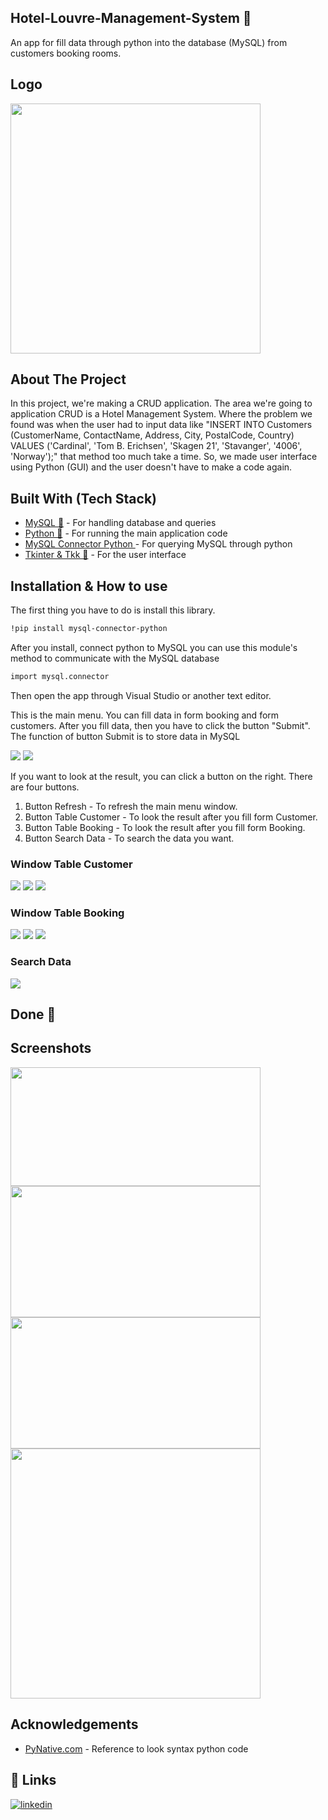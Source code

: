 ## Hotel-Louvre-Management-System 🏨
An app for fill data through python into the database (MySQL) 
from customers booking rooms.

## Logo
<img src="/images/LouvreLogo.png" width="400" height="400">

## About The Project

In this project, 
we're making a CRUD application. 
The area we're going to application CRUD is a Hotel Management System. 
Where the problem we found was when the user had to input data like 
"INSERT INTO Customers (CustomerName, ContactName, Address, City, PostalCode, Country)
VALUES ('Cardinal', 'Tom B. Erichsen', 'Skagen 21', 'Stavanger', '4006', 'Norway');" that method too much take a time. So, we made user interface using Python (GUI) and the user doesn't have to make a code again. 

## Built With (Tech Stack)

 - [MySQL 🐬](https://www.mysql.com/) - For handling database and queries
 - [Python 🐍](https://www.python.org/) - For running the main application code
 - [MySQL Connector Python ](https://dev.mysql.com/doc/connector-python/en/t) - For querying MySQL through python
 - [Tkinter & Tkk 🎨](https://docs.python.org/3/library/tkinter.ttk.html) - For the user interface


## Installation & How to use

The first thing you have to do is install this library.


```bash
!pip install mysql-connector-python
```
After you install, connect python to MySQL you can use this module's method to communicate with the MySQL database
```bash
import mysql.connector
```
Then open the app through Visual Studio or another text editor. 

This is the main menu. You can fill data in form booking and form customers. After you fill data, then you have to click the button "Submit". The function of button Submit is to store data in MySQL

![](images/using/1.JPG) ![](images/using/2.JPG)


If you want to look at the result, you can click a button on the right. There are four buttons. 
1. Button Refresh - To refresh the main menu window.
2. Button Table Customer - To look the result after you fill form Customer.
3. Button Table Booking - To look the result after you fill form Booking.
4. Button Search Data -  To search the data you want.

### Window Table Customer
![](images/using/3.JPG) ![](images/using/4.JPG)
![](images/using/5.JPG)

### Window Table Booking
![](images/using/6.JPG) ![](images/using/7.JPG)
![](images/using/8.JPG)

### Search Data
![](images/using/9.JPG)






## Done 🎉

## Screenshots
<img src="images/MainMenu%20-%20Screenshot.JPG" width="400" height="190"> <img src="images/CustomerMenu%20-%20Screenshot.JPG" width="400" height="210">
<img src="images/Booking%20-%20Screenshot.JPG" width="400" height="210"> <img src="images/SearchData%20-%20%20Screenshot.JPG" width="400" height="400">
                                                                         

## Acknowledgements 
- [PyNative.com](https://pynative.com/) - Reference to look syntax python code




## 🔗 Links
[![linkedin](https://img.shields.io/badge/linkedin-0A66C2?style=for-the-badge&logo=linkedin&logoColor=white)](https://www.linkedin.com/in/abdu-malikh-824209193/)



